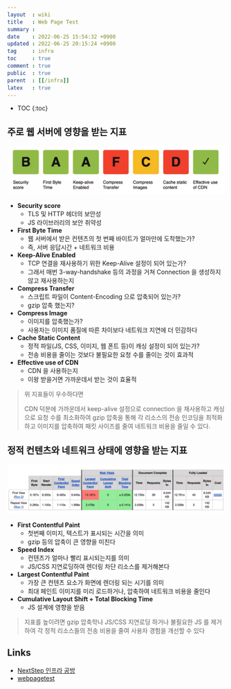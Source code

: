 ```yaml
---
layout  : wiki
title   : Web Page Test
summary : 
date    : 2022-06-25 15:54:32 +0900
updated : 2022-06-25 20:15:24 +0900
tag     : infra
toc     : true
comment : true
public  : true
parent  : [[/infra]]
latex   : true
---
```

* TOC
{:toc}

## 주로 웹 서버에 영향을 받는 지표

![](/resource/wiki/infra-webpagetest/webserver.png)

- __Security score__
  - TLS 및 HTTP 헤더의 보안성
  - JS 라이브러리의 보안 취약성
- __First Byte Time__
  - 웹 서버에서 받은 컨텐츠의 첫 번째 바이트가 얼마만에 도착했는가?
  - 즉, 서버 응답시간 + 네트워크 비용
- __Keep-Alive Enabled__
  - TCP 연결을 재사용하기 위한 Keep-Alive 설정이 되어 있는가?
  - 그래서 매번 3-way-handshake 등의 과정을 거쳐 Connection 을 생성하지 않고 재사용하는지
- __Compress Transfer__
  - 스크립트 파일이 Content-Encoding 으로 압축되어 있는가?
  - gzip 압축 했는지?
- __Compress Image__
  - 이미지를 압축했는가?
  - 사용자는 이미지 품질에 따른 차이보다 네트워크 지연에 더 민감하다
- __Cache Static Content__
  - 정적 파일(JS, CSS, 이미지, 웹 폰트 등)이 캐싱 설정이 되어 있는가?
  - 전송 비용을 줄이는 것보다 불필요한 요청 수를 줄이는 것이 효과적
- __Effective use of CDN__
  - CDN 을 사용하는지
  - 이왕 받을거면 가까운데서 받는 것이 효율적

> 위 지표들이 우수하다면
> 
> CDN 덕분에 가까운데서 keep-alive 설정으로 connection 을 재사용하고 캐싱으로 요청 수를 최소화하여 gzip 압축을 통해 각 리소스의 전송 인코딩을 최적화하고 이미지를 압축하여 패킷 사이즈를 줄여 네트워크 비용을 줄일 수 있다.

## 정적 컨텐츠와 네트워크 상태에 영향을 받는 지표

![](/resource/wiki/infra-webpagetest/static.png)

- __First Contentful Paint__
  - 첫번째 이미지, 텍스트가 표시되는 시간을 의미
  - gzip 등의 압축이 큰 영향을 미친다
- __Speed Index__
  - 컨텐츠가 얼마나 빨리 표시되는지를 의미
  - JS/CSS 지연로딩하여 렌더링 차단 리소스를 제거해본다
- __Largest Contentful Paint__
  - 가장 큰 컨텐츠 요소가 화면에 렌더링 되는 시기를 의미
  - 최대 페인트 이미지를 미리 로드하거나, 압축하여 네트워크 비용을 줄인다
- __Cumulative Layout Shift + Total Blocking Time__
  - JS 설계에 영향을 받음
  
> 지표를 높이려면 gzip 압축학나 JS/CSS 지연로딩 하거나 불필요한 JS 를 제거하여 각 정적 리소스들의 전송 비용을 줄여 사용자 경험을 개선할 수 있다

## Links

- [NextStep 인프라 공방](https://edu.nextstep.camp/)
- [webpagetest](https://www.webpagetest.org/)